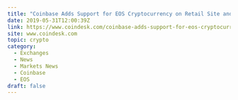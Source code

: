 ```yaml
---
title: "Coinbase Adds Support for EOS Cryptocurrency on Retail Site and Apps"
date: 2019-05-31T12:00:39Z
link: https://www.coindesk.com/coinbase-adds-support-for-eos-cryptocurrency-on-retail-site-and-apps?utm_medium=RSS&utm_source=hune
site: www.coindesk.com
topic: crypto
category:
  - Exchanges
  - News
  - Markets News
  - Coinbase
  - EOS
draft: false
---
```


